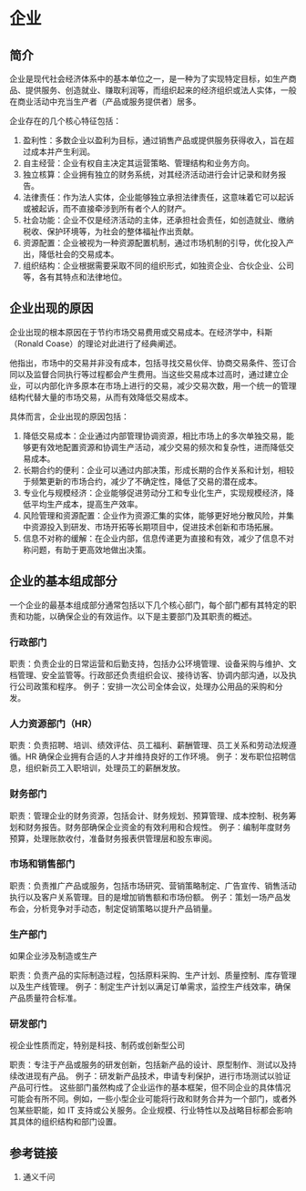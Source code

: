 # 企业


## 简介

企业是现代社会经济体系中的基本单位之一，是一种为了实现特定目标，如生产商品、提供服务、创造就业、赚取利润等，而组织起来的经济组织或法人实体，一般在商业活动中充当生产者（产品或服务提供者）居多。

企业存在的几个核心特征包括：

1. 盈利性：多数企业以盈利为目标，通过销售产品或提供服务获得收入，旨在超过成本并产生利润。
2. 自主经营：企业有权自主决定其运营策略、管理结构和业务方向。
3. 独立核算：企业拥有独立的财务系统，对其经济活动进行会计记录和财务报告。
4. 法律责任：作为法人实体，企业能够独立承担法律责任，这意味着它可以起诉或被起诉，而不直接牵涉到所有者个人的财产。
5. 社会功能：企业不仅是经济活动的主体，还承担社会责任，如创造就业、缴纳税收、保护环境等，为社会的整体福祉作出贡献。
6. 资源配置：企业被视为一种资源配置机制，通过市场机制的引导，优化投入产出，降低社会的交易成本。
7. 组织结构：企业根据需要采取不同的组织形式，如独资企业、合伙企业、公司等，各有其特点和法律地位。

## 企业出现的原因

企业出现的根本原因在于节约市场交易费用或交易成本。在经济学中，科斯（Ronald Coase）的理论对此进行了经典阐述。

他指出，市场中的交易并非没有成本，包括寻找交易伙伴、协商交易条件、签订合同以及监督合同执行等过程都会产生费用。当这些交易成本过高时，通过建立企业，可以内部化许多原本在市场上进行的交易，减少交易次数，用一个统一的管理结构代替大量的市场交易，从而有效降低交易成本。

具体而言，企业出现的原因包括：

1. 降低交易成本：企业通过内部管理协调资源，相比市场上的多次单独交易，能够更有效地配置资源和协调生产活动，减少交易的频次和复杂性，进而降低交易成本。
2. 长期合约的便利：企业可以通过内部决策，形成长期的合作关系和计划，相较于频繁更新的市场合约，减少了不确定性，降低了交易的潜在成本。
3. 专业化与规模经济：企业能够促进劳动分工和专业化生产，实现规模经济，降低平均生产成本，提高生产效率。
4. 风险管理和资源配置：企业作为资源汇集的实体，能够更好地分散风险，并集中资源投入到研发、市场开拓等长期项目中，促进技术创新和市场拓展。
5. 信息不对称的缓解：在企业内部，信息传递更为直接和有效，减少了信息不对称问题，有助于更高效地做出决策。

## 企业的基本组成部分


一个企业的最基本组成部分通常包括以下几个核心部门，每个部门都有其特定的职责和功能，以确保企业的有效运作。以下是主要部门及其职责的概述。

### 行政部门

职责：负责企业的日常运营和后勤支持，包括办公环境管理、设备采购与维护、文档管理、安全监管等。行政部还负责组织会议、接待访客、协调内部沟通，以及执行公司政策和程序。
例子：安排一次公司全体会议，处理办公用品的采购和分发。

### 人力资源部门（HR）

职责：负责招聘、培训、绩效评估、员工福利、薪酬管理、员工关系和劳动法规遵循。HR 确保企业拥有合适的人才并维持良好的工作环境。
例子：发布职位招聘信息，组织新员工入职培训，处理员工的薪酬发放。

### 财务部门

职责：管理企业的财务资源，包括会计、财务规划、预算管理、成本控制、税务筹划和财务报告。财务部确保企业资金的有效利用和合规性。
例子：编制年度财务预算，处理账款收付，准备财务报表供管理层和股东审阅。

### 市场和销售部门

职责：负责推广产品或服务，包括市场研究、营销策略制定、广告宣传、销售活动执行以及客户关系管理。目的是增加销售额和市场份额。
例子：策划一场产品发布会，分析竞争对手动态，制定促销策略以提升产品销量。

### 生产部门

如果企业涉及制造或生产

职责：负责产品的实际制造过程，包括原料采购、生产计划、质量控制、库存管理以及生产线管理。
例子：制定生产计划以满足订单需求，监控生产线效率，确保产品质量符合标准。
### 研发部门

视企业性质而定，特别是科技、制药或创新型公司

职责：专注于产品或服务的研发创新，包括新产品的设计、原型制作、测试以及持续改进现有产品。
例子：研发新产品技术，申请专利保护，进行市场测试以验证产品可行性。
这些部门虽然构成了企业运作的基本框架，但不同企业的具体情况可能会有所不同。例如，一些小型企业可能将行政和财务合并为一个部门，或者外包某些职能，如 IT 支持或公关服务。企业规模、行业特性以及战略目标都会影响其具体的组织结构和部门设置。


## 参考链接

1. 通义千问
